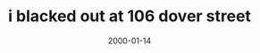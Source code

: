 ---
layout: base.njk
title : 'i blacked out at 106 dover street' 
view_title : 'None' 
year : '2000' 
date : '2000-01-14' 
img_file : '/drawing/iblacked.png' 
html_file : 'iblacked' 
next_html : '7donuts.html' 
year_order : '27' 
permalink : "title/{{html_file}}.html"
---